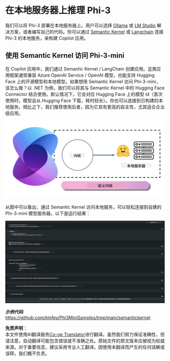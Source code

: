 <!--
CO_OP_TRANSLATOR_METADATA:
{
  "original_hash": "bcf5dd7031db0031abdb9dd0c05ba118",
  "translation_date": "2025-05-07T14:30:49+00:00",
  "source_file": "md/01.Introduction/03/Local_Server_Inference.md",
  "language_code": "zh"
}
-->
# **在本地服务器上推理 Phi-3**

我们可以将 Phi-3 部署在本地服务器上。用户可以选择 [Ollama](https://ollama.com) 或 [LM Studio](https://llamaedge.com) 解决方案，或者编写自己的代码。你可以通过 [Semantic Kernel](https://github.com/microsoft/semantic-kernel?WT.mc_id=aiml-138114-kinfeylo) 或 [Langchain](https://www.langchain.com/) 连接 Phi-3 的本地服务，来构建 Copilot 应用。

## **使用 Semantic Kernel 访问 Phi-3-mini**

在 Copilot 应用中，我们通过 Semantic Kernel / LangChain 创建应用。这类应用框架通常兼容 Azure OpenAI Service / OpenAI 模型，也能支持 Hugging Face 上的开源模型和本地模型。如果想用 Semantic Kernel 访问 Phi-3-mini，该怎么做？以 .NET 为例，我们可以将其与 Semantic Kernel 中的 Hugging Face Connector 结合使用。默认情况下，它会对应 Hugging Face 上的模型 id（首次使用时，模型会从 Hugging Face 下载，耗时较长）。你也可以连接到已构建的本地服务。相比之下，我们推荐使用后者，因为它具有更高的自主性，尤其适合企业级应用。

![sk](../../../../../translated_images/sk.d03785c25edc6d445a2e9ae037979e544e0b0c482f43c7617b0324e717b9af62.zh.png)

从图中可以看出，通过 Semantic Kernel 访问本地服务，可以轻松连接到自建的 Phi-3-mini 模型服务器。以下是运行结果：

![skrun](../../../../../translated_images/skrun.5aafc1e7197dca2020eefcaeaaee184d29bb0cf1c37b00fd9c79acc23a6dc8d2.zh.png)

***示例代码*** https://github.com/kinfey/Phi3MiniSamples/tree/main/semantickernel

**免责声明**：  
本文件使用AI翻译服务[Co-op Translator](https://github.com/Azure/co-op-translator)进行翻译。虽然我们努力保证准确性，但请注意，自动翻译可能包含错误或不准确之处。原始文件的原文版本应被视为权威来源。对于重要信息，建议采用专业人工翻译。因使用本翻译而产生的任何误解或误释，我们概不负责。